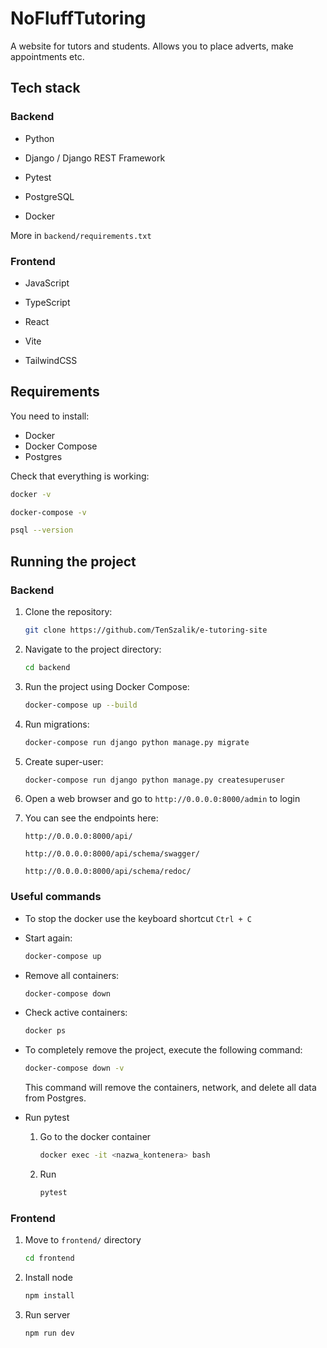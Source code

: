 # NoFluffTutoring

A website for tutors and students. Allows you to place adverts, make appointments etc.

## Tech stack

### Backend

- Python

- Django / Django REST Framework

- Pytest

- PostgreSQL

- Docker

More in `backend/requirements.txt`

### Frontend

- JavaScript

- TypeScript

- React

- Vite

- TailwindCSS

## Requirements

You need to install:

- Docker
- Docker Compose
- Postgres

Check that everything is working:

```sh
docker -v
```

```sh
docker-compose -v
```

```sh
psql --version
```

## Running the project

### Backend

1. Clone the repository:

    ```sh
    git clone https://github.com/TenSzalik/e-tutoring-site
    ```

2. Navigate to the project directory:

    ```sh
    cd backend
    ```

3. Run the project using Docker Compose:

    ```sh
    docker-compose up --build
    ```

4. Run migrations:


    ```sh
    docker-compose run django python manage.py migrate
    ```


5. Create super-user:


    ```sh
    docker-compose run django python manage.py createsuperuser
    ```


6. Open a web browser and go to `http://0.0.0.0:8000/admin` to login

7. You can see the endpoints here:

    `http://0.0.0.0:8000/api/`

    `http://0.0.0.0:8000/api/schema/swagger/`

    `http://0.0.0.0:8000/api/schema/redoc/`


### Useful commands

- To stop the docker use the keyboard shortcut `Ctrl + C`


- Start again:

    ```sh
    docker-compose up
    ```

- Remove all containers:

    ```sh
    docker-compose down
    ```

- Check active containers:

    ```sh
    docker ps
    ```

- To completely remove the project, execute the following command:

    ```sh
    docker-compose down -v
    ```

    This command will remove the containers, network, and delete all data from Postgres.

- Run pytest

    1. Go to the docker container

        ```sh
        docker exec -it <nazwa_kontenera> bash
        ```

    2. Run

        ```sh
        pytest
        ```

### Frontend

1. Move to `frontend/` directory

    ```sh
    cd frontend
    ```

2. Install node

    ```sh
    npm install
    ```

3. Run server

    ```sh
    npm run dev
    ```